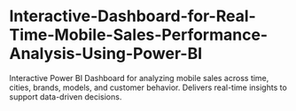 # Interactive-Dashboard-for-Real-Time-Mobile-Sales-Performance-Analysis-Using-Power-BI
Interactive Power BI Dashboard for analyzing mobile sales across time, cities, brands, models, and customer behavior. Delivers real-time insights to support data-driven decisions.
